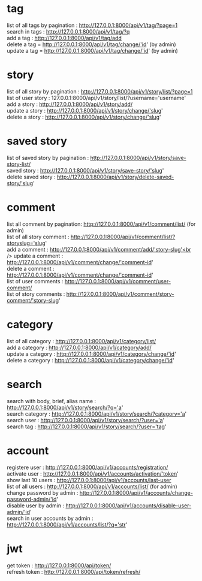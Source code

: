 # tag
list of all tags by pagination : http://127.0.0.1:8000/api/v1/tag/?page=1 <br />
search in tags : http://127.0.0.1:8000/api/v1/tag/?q <br />
add a tag : http://127.0.0.1:8000/api/v1/tag/add <br />
delete a tag = http://127.0.0.1:8000/api/v1/tag/change/'id' (by admin) <br />
update a tag = http://127.0.0.1:8000/api/v1/tag/change/'id' (by admin) <br />

# story
list of all story by pagination : http://127.0.0.1:8000/api/v1/story/list/?page=1 <br />
list of user story : 127.0.0.1:8000/api/v1/story/list/?username='username' <br />
add a story : http://127.0.0.1:8000/api/v1/story/add/ <br />
update a story : http://127.0.0.1:8000/api/v1/story/change/'slug' <br />
delete a story : http://127.0.0.1:8000/api/v1/story/change/'slug' <br />

# saved story
list of saved story by pagination : http://127.0.0.1:8000/api/v1/story/save-story-list/ <br />
saved story : http://127.0.0.1:8000/api/v1/story/save-story/'slug' <br />
delete saved story : http://127.0.0.1:8000/api/v1/story/delete-saved-story/'slug' <br />

# comment
list all comment by pagination: http://127.0.0.1:8000/api/v1/comment/list/ (for admin) <br />
list of all story comment : http://127.0.0.1:8000/api/v1/comment/list/?storyslug='slug' <br />
add a comment : http://127.0.0.1:8000/api/v1/comment/add/'story-slug'<br />
update a comment : http://127.0.0.1:8000/api/v1/comment/change/'comment-id' <br />
delete a comment : http://127.0.0.1:8000/api/v1/comment/change/'comment-id' <br />
list of user comments : http://127.0.0.1:8000/api/v1/comment/user-comment/ <br />
list of story comments : http://127.0.0.1:8000/api/v1/comment/story-comment/'story-slug' <br />

# category
list of all category : http://127.0.0.1:8000/api/v1/category/list/ <br />
add a category : http://127.0.0.1:8000/api/v1/category/add/ <br />
update a category : http://127.0.0.1:8000/api/v1/category/change/'id' <br />
delete a category : http://127.0.0.1:8000/api/v1/category/change/'id' <br />

# search
search with body, brief, alias name : http://127.0.0.1:8000/api/v1/story/search/?q='a' <br />
search category : http://127.0.0.1:8000/api/v1/story/search/?category='a' <br />
search user : http://127.0.0.1:8000/api/v1/story/search/?user='a' <br />
search tag : http://127.0.0.1:8000/api/v1/story/search/?user='tag' <br />


# account
registere user : http://127.0.0.1:8000/api/v1/accounts/registration/ <br />
activate user : http://127.0.0.1:8000/api/v1/accounts/activation/'token'  <br />
show last 10 users : http://127.0.0.1:8000/api/v1/accounts/last-user <br />
list of all users : http://127.0.0.1:8000/api/v1/accounts/list/ (for admin) <br />
change password by admin : http://127.0.0.1:8000/api/v1/accounts/change-password-admin/'id' <br />
disable user by admin : http://127.0.0.1:8000/api/v1/accounts/disable-user-admin/'id' <br />
search in user accounts by admin : http://127.0.0.1:8000/api/v1/accounts/list/?q='str' <br />

# jwt
get token : http://127.0.0.1:8000/api/token/ <br />
refresh token : http://127.0.0.1:8000/api/token/refresh/ <br />
